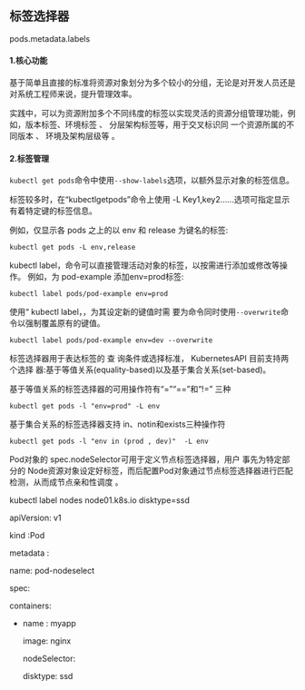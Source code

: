 ## 标签选择器

pods.metadata.labels

#### 1.核心功能

基于简单且直接的标准将资源对象划分为多个较小的分组，无论是对开发人员还是对系统工程师来说，提升管理效率。

实践中，可以为资源附加多个不同纬度的标签以实现灵活的资源分组管理功能，例如，版本标签、环境标签 、 分层架构标签等，用于交叉标识同 一个资源所属的不同版本 、 环境及架构层级等 。

#### 2.标签管理

`kubectl get pods`命令中使用`--show-labels`选项，以额外显示对象的标签信息。

标签较多时，在“kubectlgetpods”命令上使用 -L Key1,key2......选项可指定显示有着特定键的标签信息。

例如，仅显示各 pods 之上的以 env 和 release 为键名的标签:

`kubectl get pods -L env,release`

kubectl label，命令可以直接管理活动对象的标签，以按需进行添加或修改等操作。 例如，为 pod-example 添加env=prod标签:

`kubectl label pods/pod-example env=prod`

使用“ kubectl label，，为其设定新的键值时需 要为命令同时使用`--overwrite`命令以强制覆盖原有的键值。

`kubectl label pods/pod-example env=dev --overwrite`

标签选择器用于表达标签的 查 询条件或选择标准， KubernetesAPI 目前支持两个选择 器:基于等值关系\(equality-based\)以及基于集合关系\(set-based\)。

基于等值关系的标签选择器的可用操作符有“=”“==”和“!=” 三种

`kubectl get pods -l "env=prod" -L env`

基于集合关系的标签选择器支持 in、notin和exists三种操作符

`kubectl get pods -l "env in (prod , dev)"  -L env`

Pod对象的 spec.nodeSelector可用于定义节点标签选择器，用户 事先为特定部分的 Node资源对象设定好标签，而后配置Pod对象通过节点标签选择器进行匹配检测，从而成节点亲和性调度 。

kubectl label nodes node01.k8s.io disktype=ssd

apiVersion: v1

kind :Pod

metadata :

  name: pod-nodeselect

spec:

  containers:

  - name : myapp

    image: nginx

    nodeSelector:

    disktype: ssd



